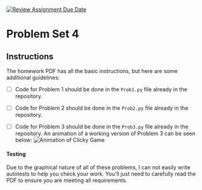 [![Review Assignment Due Date](https://classroom.github.com/assets/deadline-readme-button-22041afd0340ce965d47ae6ef1cefeee28c7c493a6346c4f15d667ab976d596c.svg)](https://classroom.github.com/a/Bb83mHVX)
# Problem Set 4

## Instructions
The homework PDF has all the basic instructions, but here are some additional guidelines:
 - [ ] Code for Problem 1 should be done in the `Prob1.py` file already in the repository. 
 - [ ] Code for Problem 2 should be done in the `Prob2.py` file already in the repository. 
 - [ ] Code for Problem 3 should be done in the `Prob3.py` file already in the repository. An animation of a working version of Problem 3 can be seen below:
       ![Animation of Clicky Game](./ClickyGame.gif)


#### Testing
Due to the graphical nature of all of these problems, I can not easily write autotests to help you check your work. You'll just need to carefully read the PDF to ensure you are meeting all requirements.
